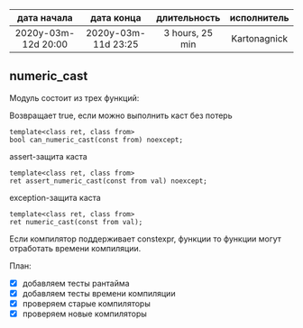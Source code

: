 
|     дата начала     |     дата конца      | длительность    | исполнитель  |
|:-------------------:|:-------------------:|:---------------:|:------------:|
| 2020y-03m-12d 20:00 | 2020y-03m-11d 23:25 | 3 hours, 25 min | Kartonagnick |

numeric_cast
-----

Модуль состоит из трех функций:

Возвращает true, если можно выполнить каст без потерь
```
template<class ret, class from>
bool can_numeric_cast(const from) noexcept;
```

assert-защита каста 
```
template<class ret, class from>
ret assert_numeric_cast(const from val) noexcept;
```

exception-защита каста
```
template<class ret, class from>
ret numeric_cast(const from val);
```

Если компилятор поддерживает constexpr, 
функции то функции могут отработать времени компиляции.  

План:  
 - [x] добавляем тесты рантайма  
 - [x] добавляем тесты времени компиляции  
 - [x] проверяем старые компиляторы  
 - [x] проверяем новые компиляторы  
